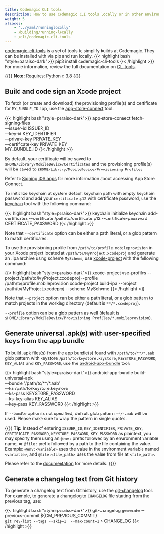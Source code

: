 ```yaml
---
title: Codemagic CLI tools
description: How to use Codemagic CLI tools locally or in other environments
weight: 5
aliases: 
    - '../yaml/runninglocally'
    - /building/running-locally
    - /cli/codemagic-cli-tools
---
```


[codemagic-cli-tools](https://pypi.org/project/codemagic-cli-tools/) is a set of tools to simplify builds at Codemagic. They can be installed with via pip and run locally.
{{< highlight bash "style=paraiso-dark">}}
  pip3 install codemagic-cli-tools
{{< /highlight >}}
For more information, review the full documentation on [CLI tools](https://github.com/codemagic-ci-cd/cli-tools/tree/master/docs#cli-tools).



{{<notebox>}}
**Note:** Requires: Python ≥ 3.8
{{</notebox>}}


## Build and code sign an Xcode project

To fetch (or create and download) the provisioning profile(s) and certificate for `MY_BUNDLE_ID` app, use the [app-store-connect](https://github.com/codemagic-ci-cd/cli-tools/blob/master/docs/app-store-connect/README.md#app-store-connect) tool.

{{< highlight bash "style=paraiso-dark">}}
app-store-connect fetch-signing-files \
    --issuer-id ISSUER_ID \
    --key-id KEY_IDENTIFIER \
    --private-key PRIVATE_KEY \
    --certificate-key PRIVATE_KEY \
    MY_BUNDLE_ID
{{< /highlight >}}

By default, your certificate will be saved to `$HOME/Library/MobileDevice/Certificates` and the provisioning profile(s) will be saved to `$HOME/Library/MobileDevice/Provisioning Profiles`.

Refer to [Signing iOS apps](../code-signing-yaml/signing-ios/) for more information about accessing App Store Connect.

To initialize keychain at system default keychain path with empty keychain password and add your `certificate.p12` with certificate password, use the [keychain](https://github.com/codemagic-ci-cd/cli-tools/blob/master/docs/keychain/README.md#keychain) tool with the following command:

{{< highlight bash "style=paraiso-dark">}}
keychain initialize
keychain add-certificates --certificate /path/to/certificate.p12 --certificate-password CERTIFICATE_PASSWORD
{{< /highlight >}}

Note that `--certificate` option can be either a path literal, or a glob pattern to match certificates.

To use the provisioning profile from `/path/to/profile.mobileprovision` in your Xcode project located at `/path/to/MyProject.xcodeproj` and generate an .ipa archive using scheme `MyScheme`, use [xcode-project](https://github.com/codemagic-ci-cd/cli-tools/blob/master/docs/xcode-project/README.md#xcode-project) with the following command:

{{< highlight bash "style=paraiso-dark">}}
xcode-project use-profiles --project /path/to/MyProject.xcodeproj --profile /path/to/profile.mobileprovision
xcode-project build-ipa --project /path/to/MyProject.xcodeproj --scheme MyScheme
{{< /highlight >}}


Note that `--project` option can be either a path literal, or a glob pattern to match projects in the working directory (default is `**/*.xcodeproj`).

`--profile` option can be a glob pattern as well (default is `$HOME/Library/MobileDevice/Provisioning Profiles/*.mobileprovision`).


## Generate universal .apk(s) with user-specified keys from the app bundle

To build .apk files(s) from the app bundle(s) found with `/path/to/**/*.aab` glob pattern with keystore `/path/to/keystore.keystore`, `KEYSTORE_PASSWORD`, `KEY_ALIAS` and `KEY_PASSWORD`, use the [android-app-bundle](https://github.com/codemagic-ci-cd/cli-tools/tree/master/docs/android-app-bundle#android-app-bundle) tool:

{{< highlight bash "style=paraiso-dark">}}
android-app-bundle build-universal-apk \
    --bundle '/path/to/**/*.aab' \
    --ks /path/to/keystore.keystore \
    --ks-pass KEYSTORE_PASSWORD \
    --ks-key-alias KEY_ALIAS \
    --key-pass KEY_PASSWORD
{{< /highlight >}}


If `--bundle` option is not specified, default glob pattern `**/*.aab` will be used. Please make sure to wrap the pattern in single quotes.

{{<notebox>}}
**Tip:** Instead of entering `ISSUER_ID`, `KEY_IDENTIFIER`, `PRIVATE_KEY`, `CERTIFICATE_PASSWORD`,  `KEYSTORE_PASSWORD`, `KEY_PASSWORD` as plaintext, you may specify them using an `@env:` prefix followed by an environment variable name, or `@file:` prefix followed by a path to the file containing the value. Example: `@env:<variable>` uses the value in the environment variable named `<variable>`, and `@file:<file_path>` uses the value from file at `<file_path>`.

Please refer to the [documentation](https://github.com/codemagic-ci-cd/cli-tools/tree/master/docs#cli-tools) for more details.
{{</notebox>}}

## Generate a changelog text from Git history

To generate a changelog text from Git history, use the [git-changelog](https://github.com/codemagic-ci-cd/cli-tools/tree/master/docs/git-changelog#git-changelog) tool. For example, to generate a changelog to `CHANGELOG` file starting from the previous tag, use:

{{< highlight bash "style=paraiso-dark">}}
git-changelog generate --previous-commit ${CM_PREVIOUS_COMMIT} \
  `git rev-list --tags --skip=1  --max-count=1` > CHANGELOG
{{< /highlight >}}

